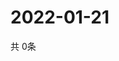 # 2022-01-21
  共 0条

  <!-- BEGIN -->
  <!-- 最后更新时间Fri Jan 21 2022 13:09:39 GMT+0000 (Coordinated Universal Time) -->
  
  <!-- END -->
  
  